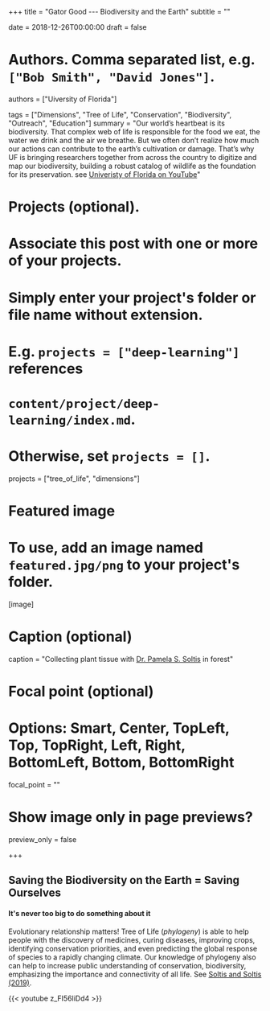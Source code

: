 +++
title = "Gator Good --- Biodiversity and the Earth"
subtitle = ""

date = 2018-12-26T00:00:00
draft = false

# Authors. Comma separated list, e.g. `["Bob Smith", "David Jones"]`.
authors = ["Uiversity of Florida"]

tags = ["Dimensions", "Tree of Life", "Conservation", "Biodiversity", "Outreach", "Education"]
summary = "Our world’s heartbeat is its biodiversity. That complex web of life is responsible for the food we eat, the water we drink and the air we breathe. But we often don’t realize how much our actions can contribute to the earth’s cultivation or damage. That’s why UF is bringing researchers together from across the country to digitize and map our biodiversity, building a robust catalog of wildlife as the foundation for its preservation. see [Univeristy of Florida on YouTube](https://www.youtube.com/watch?v=z_FI56liDd4)"

# Projects (optional).
#   Associate this post with one or more of your projects.
#   Simply enter your project's folder or file name without extension.
#   E.g. `projects = ["deep-learning"]` references 
#   `content/project/deep-learning/index.md`.
#   Otherwise, set `projects = []`.
 projects = ["tree_of_life", "dimensions"]

# Featured image
# To use, add an image named `featured.jpg/png` to your project's folder. 
[image]
  # Caption (optional)
  caption = "Collecting plant tissue with [Dr. Pamela S. Soltis](https://biodiversity.institute.ufl.edu/about/dr-pamela-s-soltis-director-of-biodiversity-institute/) in forest"

  # Focal point (optional)
  # Options: Smart, Center, TopLeft, Top, TopRight, Left, Right, BottomLeft, Bottom, BottomRight
  focal_point = ""

  # Show image only in page previews?
  preview_only = false

+++

## Saving the Biodiversity on the Earth = Saving Ourselves
#### It's never too big to do something about it

Evolutionary relationship matters! Tree of Life (_phylogeny_) is able to help people with the discovery of medicines, curing diseases, improving crops, identifying conservation priorities, and even predicting the global response of species to a rapidly changing climate. Our knowledge of phylogeny also can help to increase public understanding of conservation, biodiversity, emphasizing the importance and connectivity of all life. See [Soltis and Soltis (2019)](https://www.elsevier.com/books/the-great-tree-of-life/soltis/978-0-12-812553-3).

{{< youtube z_FI56liDd4 >}}
